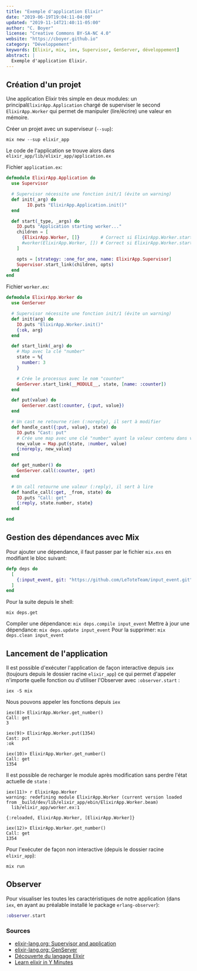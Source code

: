 ```yaml
---
title: "Exemple d'application Elixir"
date: "2019-06-19T19:04:11-04:00"
updated: "2019-11-14T21:40:11-05:00"
author: "C. Boyer"
license: "Creative Commons BY-SA-NC 4.0"
website: "https://cboyer.github.io"
category: "Développement"
keywords: [Elixir, mix, iex, Supervisor, GenServer, développement]
abstract: |
  Exemple d'application Elixir.
---
```



## Création d'un projet

Une application Elixir très simple en deux modules: un principal`ElixirApp.Application` chargé de superviser le second `ElixirApp.Worker` qui permet de manipuler (lire/écrire) une valeur en mémoire.

Créer un projet avec un superviseur (`--sup`):

```Console
mix new --sup elixir_app
```

Le code de l'application se trouve alors dans `elixir_app/lib/elixir_app/application.ex`

Fichier `application.ex`:
```Elixir
defmodule ElixirApp.Application do
  use Supervisor

  # Supervisor nécessite une fonction init/1 (évite un warning)
  def init(_arg) do
        IO.puts "ElixirApp.Application.init()"
  end

  def start(_type, _args) do
    IO.puts "Application starting worker..."
    children = [
      {ElixirApp.Worker, []}        # Correct si ElixirApp.Worker.start_link prend un argument
      #worker(ElixirApp.Worker, []) # Correct si ElixirApp.Worker.start_link ne prend pas d'argument
    ]

    opts = [strategy: :one_for_one, name: ElixirApp.Supervisor]
    Supervisor.start_link(children, opts)
  end
end

```

Fichier `worker.ex`:
```Elixir
defmodule ElixirApp.Worker do
  use GenServer

  # Supervisor nécessite une fonction init/1 (évite un warning)
  def init(arg) do
    IO.puts "ElixirApp.Worker.init()"
    {:ok, arg}
  end

  def start_link(_arg) do
    # Map avec la clé "number"
    state = %{
      number: 3
    }

    # Crée le processus avec le nom "counter"
    GenServer.start_link(__MODULE__, state, [name: :counter])
  end

  def put(value) do
      GenServer.cast(:counter, {:put, value})
  end

  # Un cast ne retourne rien (:noreply), il sert à modifier
  def handle_cast({:put, value}, state) do
    IO.puts "Cast: put"
    # Crée une map avec une clé "number" ayant la valeur contenu dans value
    new_value = Map.put(state, :number, value)
    {:noreply, new_value}
  end

  def get_number() do
    GenServer.call(:counter, :get)
  end

  # Un call retourne une valeur (:reply), il sert à lire
  def handle_call(:get, _from, state) do
    IO.puts "Call: get"
    {:reply, state.number, state}
  end

end
```

## Gestion des dépendances avec Mix

Pour ajouter une dépendance, il faut passer par le fichier `mix.exs` en modifiant le bloc suivant:

```Elixir
defp deps do
  [
    {:input_event, git: "https://github.com/LeToteTeam/input_event.git", tag: "master"}
  ]
end
```

Pour la suite depuis le shell:

```Console
mix deps.get
```

Compiler une dépendance: `mix deps.compile input_event`
Mettre à jour une dépendance: `mix deps.update input_event`
Pour la supprimer: `mix deps.clean input_event`

## Lancement de l'application

Il est possible d'exécuter l'application de façon interactive depuis `iex` (toujours depuis le dossier racine `elixir_app`) ce qui permet d'appeler n'importe quelle fonction ou d'utiliser l'Observer avec `:observer.start` :
```Console
iex -S mix
```

Nous pouvons appeler les fonctions depuis `iex`

```Console
iex(8)> ElixirApp.Worker.get_number()
Call: get
3

iex(9)> ElixirApp.Worker.put(1354)
Cast: put
:ok

iex(10)> ElixirApp.Worker.get_number()
Call: get
1354
```

Il est possible de recharger le module après modification sans perdre l'état actuelle de `state` :

```Console
iex(11)> r ElixirApp.Worker
warning: redefining module ElixirApp.Worker (current version loaded from _build/dev/lib/elixir_app/ebin/ElixirApp.Worker.beam)
  lib/elixir_app/worker.ex:1

{:reloaded, ElixirApp.Worker, [ElixirApp.Worker]}

iex(12)> ElixirApp.Worker.get_number()
Call: get
1354
```

Pour l'exécuter de façon non interactive (depuis le dossier racine `elixir_app`):

```Console
mix run
```



## Observer

Pour visualiser les toutes les caractéristiques de notre application (dans `iex`, en ayant au préalable installé le package `erlang-observer`):

```elixir
:observer.start
```


### Sources

- [elixir-lang.org: Supervisor and application](https://elixir-lang.org/getting-started/mix-otp/supervisor-and-application.html)
- [elixir-lang.org: GenServer](https://elixir-lang.org/getting-started/mix-otp/genserver.html)
- [Découverte du langage Elixir](https://www.youtube.com/watch?v=1hl_z9-QO9c)
- [Learn elixir in Y Minutes](https://learnxinyminutes.com/docs/elixir/)
